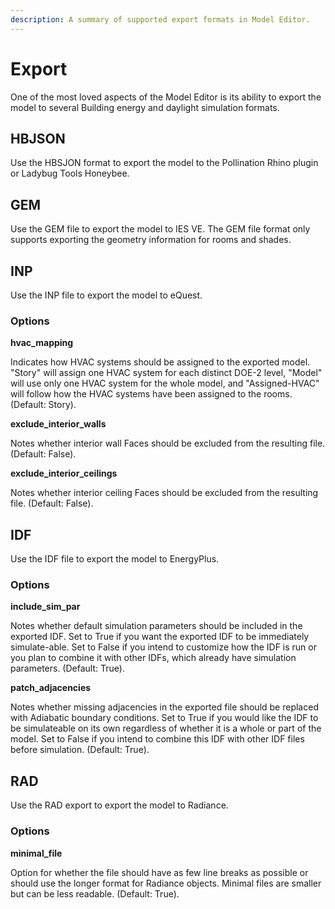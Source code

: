 ```yaml
---
description: A summary of supported export formats in Model Editor.
---
```


# Export

One of the most loved aspects of the Model Editor is its ability to export the model to several Building energy and daylight simulation formats.

## HBJSON

Use the HBSJON format to export the model to the Pollination Rhino plugin or Ladybug Tools Honeybee.

## GEM

Use the GEM file to export the model to IES VE. The GEM file format only supports exporting the geometry information for rooms and shades.

## INP

Use the INP file to export the model to eQuest.

### Options

**hvac\_mapping**

Indicates how HVAC systems should be assigned to the exported model. "Story" will assign one HVAC system for each distinct DOE-2 level, "Model" will use only one HVAC system for the whole model, and "Assigned-HVAC" will follow how the HVAC systems have been assigned to the rooms. (Default: Story).

**exclude\_interior\_walls**

Notes whether interior wall Faces should be excluded from the resulting file. (Default: False).

**exclude\_interior\_ceilings**

Notes whether interior ceiling Faces should be excluded from the resulting file. (Default: False).

## IDF

Use the IDF file to export the model to EnergyPlus.

### Options

**include\_sim\_par**

Notes whether default simulation parameters should be included in the exported IDF. Set to True if you want the exported IDF to be immediately simulate-able. Set to False if you intend to customize how the IDF is run or you plan to combine it with other IDFs, which already have simulation parameters. (Default: True).

**patch\_adjacencies**

Notes whether missing adjacencies in the exported file should be replaced with Adiabatic boundary conditions. Set to True if you would like the IDF to be simulateable on its own regardless of whether it is a whole or part of the model. Set to False if you intend to combine this IDF with other IDF files before simulation. (Default: True).

## RAD

Use the RAD export to export the model to Radiance.

### Options

**minimal\_file**

Option for whether the file should have as few line breaks as possible or should use the longer format for Radiance objects. Minimal files are smaller but can be less readable. (Default: True).

